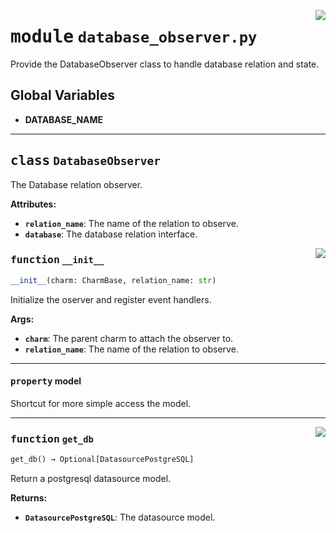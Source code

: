 <!-- markdownlint-disable -->

<a href="../src/database_observer.py#L0"><img align="right" style="float:right;" src="https://img.shields.io/badge/-source-cccccc?style=flat-square"></a>

# <kbd>module</kbd> `database_observer.py`
Provide the DatabaseObserver class to handle database relation and state. 

**Global Variables**
---------------
- **DATABASE_NAME**


---

## <kbd>class</kbd> `DatabaseObserver`
The Database relation observer. 



**Attributes:**
 
 - <b>`relation_name`</b>:  The name of the relation to observe. 
 - <b>`database`</b>:  The database relation interface. 

<a href="../src/database_observer.py#L24"><img align="right" style="float:right;" src="https://img.shields.io/badge/-source-cccccc?style=flat-square"></a>

### <kbd>function</kbd> `__init__`

```python
__init__(charm: CharmBase, relation_name: str)
```

Initialize the oserver and register event handlers. 



**Args:**
 
 - <b>`charm`</b>:  The parent charm to attach the observer to. 
 - <b>`relation_name`</b>:  The name of the relation to observe. 


---

#### <kbd>property</kbd> model

Shortcut for more simple access the model. 



---

<a href="../src/database_observer.py#L45"><img align="right" style="float:right;" src="https://img.shields.io/badge/-source-cccccc?style=flat-square"></a>

### <kbd>function</kbd> `get_db`

```python
get_db() → Optional[DatasourcePostgreSQL]
```

Return a postgresql datasource model. 



**Returns:**
 
 - <b>`DatasourcePostgreSQL`</b>:  The datasource model. 


